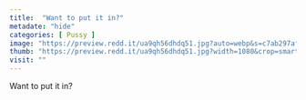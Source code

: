 ```yaml
---
title:  "Want to put it in?"
metadate: "hide"
categories: [ Pussy ]
image: "https://preview.redd.it/ua9qh56dhdq51.jpg?auto=webp&s=c7ab297afb60460a3e392917fa9a489fff3441d0"
thumb: "https://preview.redd.it/ua9qh56dhdq51.jpg?width=1080&crop=smart&auto=webp&s=c313c03915a4f9d2015910276631d12d858443bf"
visit: ""
---
```

Want to put it in?

